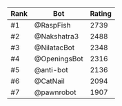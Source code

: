 Rank|Bot|Rating
---|---|---
#1|@RaspFish|2739
#2|@Nakshatra3|2488
#3|@NilatacBot|2348
#4|@OpeningsBot|2316
#5|@anti-bot|2136
#6|@CatNail|2094
#7|@pawnrobot|1907
